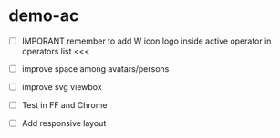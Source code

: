 # demo-ac

- [ ] IMPORANT remember to add W icon logo inside active operator in operators list <<<
- [ ] improve space among avatars/persons
- [ ] improve svg viewbox
- [ ] Test in FF and Chrome
- [ ] Add responsive layout


